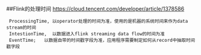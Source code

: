 ##Flink的处理时间
https://cloud.tencent.com/developer/article/1378586

     ProcessingTime, 以operator处理的时间为准，使用的是机器的系统时间来作为data stream的时间
     IntestionTime,  以数据进入flink streaming data flow的时间为准
     EventTime;   以数据自带的时间戳字段为准，应用程序需要制定如何从record中抽取时间戳字段